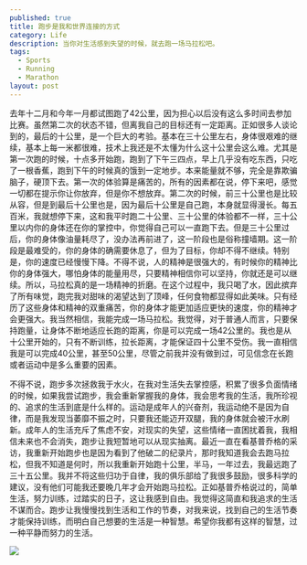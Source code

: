 ```yaml
---
published: true
title: 跑步是我和世界连接的方式
category: Life
description: 当你对生活感到失望的时候，就去跑一场马拉松吧。  
tags: 
  - Sports
  - Running
  - Marathon
layout: post
---
```

去年十二月和今年一月都试图跑了42公里，因为担心以后没有这么多时间去参加比赛。虽然第二次的状态不错，但离我自己的目标还有一定距离。正如很多人谈论到的，最后的十公里，是一个巨大的考验。基本在三十公里左右，身体很艰难的继续，基本上每一米都很难，技术上我还是不太懂为什么这十公里会这么难。尤其是第一次跑的时候，十点多开始跑，跑到了下午三四点，早上几乎没有吃东西，只吃了一根香蕉，跑到下午的时候真的饿到一定地步。本来能量就不够，完全是靠欺骗脑子，硬顶下去。第一次的体验算是痛苦的，所有的因素都在说，停下来吧，感觉一切都在提示你让你放弃，但是你不想放弃。第二次的时候，前三十公里也是比较从容，但是到最后十公里也是，因为最后十公里是自己跑，本身就显得漫长。每五百米，我就想停下来，这和我平时跑二十公里、三十公里的体验都不一样，三十公里以内你的身体还在你的掌控中，你觉得自己可以一直跑下去。但是三十公里过后，你的身体像油量耗尽了，没办法再前进了，这一阶段也是俗称撞墙期。这一阶段是最难受的，你的身体的确需要休息了，但为了目标，你却不得不继续。特别是，你的速度已经慢慢下降。不得不说，人的精神是很强大的，有时候你的精神比你的身体强大，哪怕身体的能量用尽，只要精神相信你可以坚持，你就还是可以继续。所以，马拉松真的是一场精神的折磨。在这个过程中，我只喝了水，因此摈弃了所有味觉，跑完我对甜味的渴望达到了顶峰，任何食物都显得如此美味。只有经历了这些身体和精神的双重痛苦，你的身体才能更加适应更快的速度，你的精神才会更强大。我当然相信，我能完成一场马拉松。我觉得，对于普通人而言，只要保持跑量，让身体不断地适应长跑的距离，你是可以完成一场42公里的。我也是从十公里开始的，只有不断训练，拉长距离，才能保证四十公里不受伤。我一直相信我是可以完成40公里，甚至50公里，尽管之前我并没有做到过，可见信念在长跑或者运动中是多么重要的因素。

不得不说，跑步多次拯救我于水火，在我对生活失去掌控感，积累了很多负面情绪的时候，如果我尝试跑步，我会重新掌握我的身体，我会思考我的生活，我所珍视的、追求的生活到底是什么样的。运动是成年人的兴奋剂，我运动绝不是因为自律，而是我发现当萎靡不振之时，只要我还能迈开双腿，我的身体就会被汗水刷新。成年人的生活充斥了焦虑不安，对现实的失望，这些情绪一直困扰着我，我相信未来也不会消失，跑步让我短暂地可以从现实抽离。最近一直在看基普乔格的采访，我重新开始跑步也是因为看到了他破二的纪录片，那时我知道我会去跑马拉松，但我不知道是何时，所以我重新开始跑十公里，半马，一年过去，我最远跑了三十五公里。我并不将这些归功于自律，我的俱乐部给了我很多鼓励，很多科学的建议，没有他们可能我还要晚几年才会开始跑马拉松。正如基普乔格说过的，简单生活，努力训练，过踏实的日子，这让我感到自由。我觉得这简直和我追求的生活不谋而合。跑步让我慢慢找到生活和工作的节奏，对我来说，找到自己的生活节奏才能保持训练，而明白自己想要的生活是一种智慧。希望你我都有这样的智慧，过一种平静而努力的生活。

![](https://Huimin22.github.io/assets/images/2025-01-31-paobu-lianjie/01.JPG)

